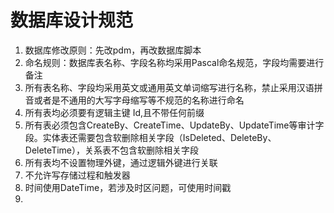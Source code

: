 # 数据库设计规范
1. 数据库修改原则：先改pdm，再改数据库脚本
2. 命名规则：数据库表名称、字段名称均采用Pascal命名规范，字段均需要进行备注
3. 所有表名称、字段均采用英文或通用英文单词缩写进行名称，禁止采用汉语拼音或者是不通用的大写字母缩写等不规范的名称进行命名
4. 所有表均必须要有逻辑主键 Id,且不带任何前缀
5. 所有表必须包含CreateBy、CreateTime、UpdateBy、UpdateTime等审计字段。实体表还需要包含软删除相关字段（IsDeleted、DeleteBy、DeleteTime），关系表不包含软删除相关字段
6. 所有表均不设置物理外键，通过逻辑外键进行关联
7. 不允许写存储过程和触发器
8. 时间使用DateTime，若涉及时区问题，可使用时间戳
9. 